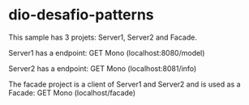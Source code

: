 # dio-desafio-patterns

This sample has 3 projets: Server1, Server2 and Facade.

Server1 has a endpoint: GET Mono<Model> (localhost:8080/model)
    
Server2 has a endpoint: GET Mono<Info>  (localhost:8081/info)
  
The facade project is a client of Server1 and Server2 and  is used as a Facade: GET Mono<FacadeData> (localhost/facade)
  
